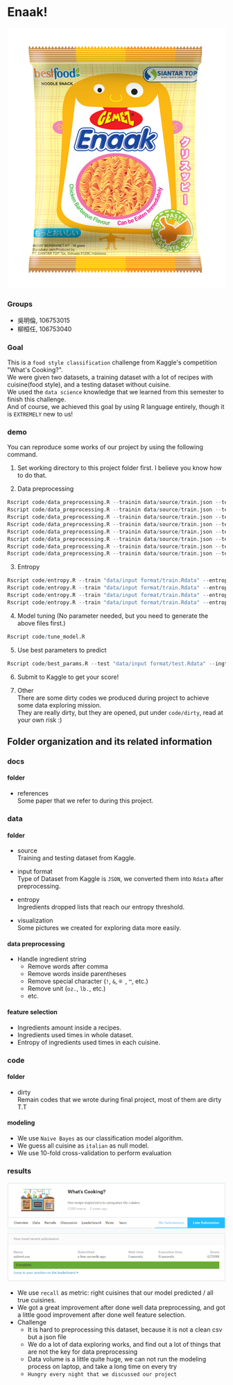 # Enaak!

![Enaak](/logo.png)

### Groups
* 吳明倫, 106753015
* 柳桓任, 106753040

### Goal
This is a `food style classification` challenge from Kaggle's competition "What's Cooking?".  
We were given two datasets, a training dataset with a lot of recipes with cuisine(food style), and a testing dataset without cuisine.  
We used the `data science` knowledge that we learned from this semester to finish this challenge.  
And of course, we achieved this goal by using R language entirely, though it is `EXTREMELY` new to us!

### demo
You can reproduce some works of our project by using the following command.

1. Set working directory to this project folder first. I believe you know how to do that.

2. Data preprocessing
```R
Rscript code/data_preprocessing.R --trainin data/source/train.json --testin data/source/test.json --trainout "data/input format/train.Rdata" --testout "data/input format/test.Rdata"
Rscript code/data_preprocessing.R --trainin data/source/train.json --testin data/source/test.json --ingth 4 --trainout "data/input format/train_4.Rdata" --testout "data/input format/test.Rdata"
Rscript code/data_preprocessing.R --trainin data/source/train.json --testin data/source/test.json --ingth 5 --trainout "data/input format/train_5.Rdata" --testout "data/input format/test.Rdata"
Rscript code/data_preprocessing.R --trainin data/source/train.json --testin data/source/test.json --ingth 6 --trainout "data/input format/train_6.Rdata" --testout "data/input format/test.Rdata"
Rscript code/data_preprocessing.R --trainin data/source/train.json --testin data/source/test.json --ingth 7 --trainout "data/input format/train_7.Rdata" --testout "data/input format/test.Rdata"
Rscript code/data_preprocessing.R --trainin data/source/train.json --testin data/source/test.json --ingth 8 --trainout "data/input format/train_8.Rdata" --testout "data/input format/test.Rdata"
Rscript code/data_preprocessing.R --trainin data/source/train.json --testin data/source/test.json --ingth 9 --trainout "data/input format/train_9.Rdata" --testout "data/input format/test.Rdata"
Rscript code/data_preprocessing.R --trainin data/source/train.json --testin data/source/test.json --ingth 10 --trainout "data/input format/train_10.Rdata" --testout "data/input format/test.Rdata"
```

3. Entropy
```R
Rscript code/entropy.R --train "data/input format/train.Rdata" --entropy 3.5 --output data/entropy/drop_e3.5.txt
Rscript code/entropy.R --train "data/input format/train.Rdata" --entropy 3.8 --output data/entropy/drop_e3.8.txt
Rscript code/entropy.R --train "data/input format/train.Rdata" --entropy 4.0 --output data/entropy/drop_e4.0.txt
Rscript code/entropy.R --train "data/input format/train.Rdata" --entropy 4.2 --output data/entropy/drop_e4.2.txt
```

4. Model tuning (No parameter needed, but you need to generate the above files first.)
```R
Rscript code/tune_model.R
```

5. Use best parameters to predict
```R
Rscript code/best_params.R --test "data/input format/test.Rdata" --ingth 5 --entropy 3.8 --resth 30 --output data/submit.csv
```

6. Submit to Kaggle to get your score!

7. Other  
There are some dirty codes we produced during project to achieve some data exploring mission.  
They are really dirty, but they are opened, put under `code/dirty`, read at your own risk :)

## Folder organization and its related information

### docs
#### folder
- references  
Some paper that we refer to during this project.

### data
#### folder
- source  
Training and testing dataset from Kaggle.

- input format  
Type of Dataset from Kaggle is `JSON`, we converted them into `Rdata` after preprocessing.

- entropy  
Ingredients dropped lists that reach our entropy threshold.

- visualization  
Some pictures we created for exploring data more easily.

#### data preprocessing
- Handle ingredient string
  - Remove words after comma
  - Remove words inside parentheses
  - Remove special character (`!`, `&`, `® `, `™`, etc.)
  - Remove unit (`oz.`, `lb.`, etc.)
  - etc.

#### feature selection
- Ingredients amount inside a recipes.
- Ingredients used times in whole dataset.
- Entropy of ingredients used times in each cuisine.

### code
#### folder
- dirty  
Remain codes that we wrote during final project, most of them are dirty T.T

#### modeling
- We use `Naive Bayes` as our classification model algorithm.
- We guess all cuisine as `italian` as null model.
- We use 10-fold cross-validation to perform evaluation

### results

![best result](/results/best.png)

- We use `recall` as metric: right cuisines that our model predicted / all true cuisines.
- We got a great improvement after done well data preprocessing, and got a little good improvement after done well feature selection.
- Challenge
  - It is hard to preprocessing this dataset, because it is not a clean csv but a json file
  - We do a lot of data exploring works, and find out a lot of things that are not the key for data preprocessing
  - Data volume is a little quite huge, we can not run the modeling process on laptop, and take a long time on every try
  - `Hungry every night that we discussed our project`